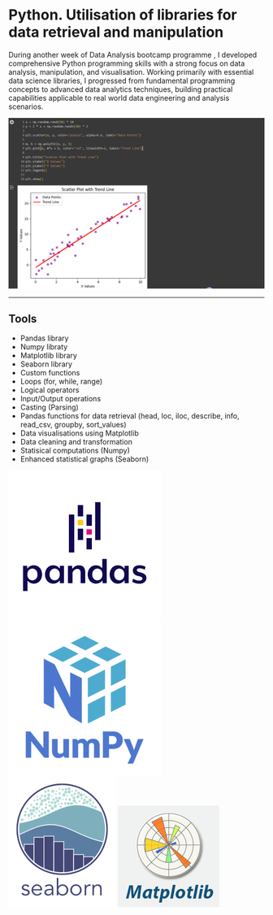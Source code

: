 # Python. Utilisation of libraries for data retrieval and manipulation
During another week of Data Analysis bootcamp programme , I developed comprehensive Python programming skills with a strong focus on data analysis, manipulation, and visualisation. Working primarily with essential data science libraries, I progressed from fundamental programming concepts to advanced data analytics techniques, building practical capabilities applicable to real world data engineering and analysis scenarios. 

![](Python1.png)

---

## Tools
- Pandas library
- Numpy libraty
- Matplotlib library
- Seaborn library
- Custom functions
- Loops (for, while, range)
- Logical operators
- Input/Output operations
- Casting (Parsing)
- Pandas functions for data retrieval (head, loc, iloc, describe, info, read_csv, groupby, sort_values)
- Data visualisations using Matplotlib
- Data cleaning and transformation
- Statisical computations (Numpy)
- Enhanced statistical graphs (Seaborn)

![](Pandas.png) ![](Numpy.png) ![](Seaborn.png) ![](Matplotlib.png)
